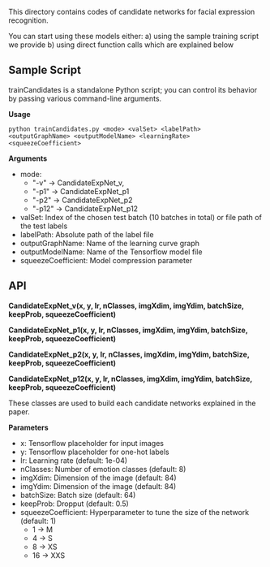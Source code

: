This directory contains codes of candidate networks for facial expression recognition.

You can start using these models either:
  a) using the sample training script we provide
  b) using direct function calls which are explained below

## Sample Script
trainCandidates is a standalone Python script; you can control its behavior by passing various command-line arguments.

**Usage**

`python trainCandidates.py <mode> <valSet> <labelPath> <outputGraphName> <outputModelName> <learningRate> <squeezeCoefficient>`
  
**Arguments**
  * mode: 
  	* "-v"   -> CandidateExpNet_v, 
	* "-p1"  -> CandidateExpNet_p1
	* "-p2"  -> CandidateExpNet_p2
	* "-p12" -> CandidateExpNet_p12
  * valSet: Index of the chosen test batch (10 batches in total) or file path of the test labels
  * labelPath: Absolute path of the label file
  * outputGraphName: Name of the learning curve graph
  * outputModelName: Name of the Tensorflow model file
  * squeezeCoefficient: Model compression parameter

## API
**CandidateExpNet_v(x, y, lr, nClasses, imgXdim, imgYdim, batchSize, keepProb, squeezeCoefficient)**

**CandidateExpNet_p1(x, y, lr, nClasses, imgXdim, imgYdim, batchSize, keepProb, squeezeCoefficient)**

**CandidateExpNet_p2(x, y, lr, nClasses, imgXdim, imgYdim, batchSize, keepProb, squeezeCoefficient)**

**CandidateExpNet_p12(x, y, lr, nClasses, imgXdim, imgYdim, batchSize, keepProb, squeezeCoefficient)** 

These classes are used to build each candidate networks explained in the paper.

**Parameters**
  - x: Tensorflow placeholder for input images 
  - y: Tensorflow placeholder for one-hot labels
  - lr: Learning rate (default: 1e-04)
  - nClasses: Number of emotion classes (default: 8)
  - imgXdim: Dimension of the image (default: 84)
  - imgYdim: Dimension of the image (default: 84)
  - batchSize: Batch size (default: 64)
  - keepProb: Dropput (default: 0.5)
  - squeezeCoefficient: Hyperparameter to tune the size of the network (default: 1) 
    * 1 -> M
    * 4 -> S
    * 8 -> XS
    * 16 -> XXS
    

